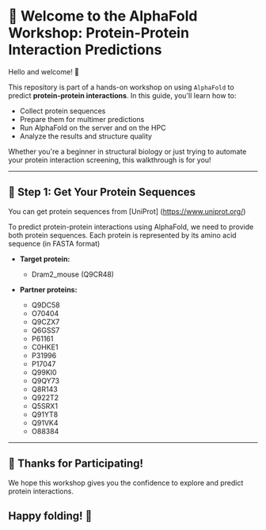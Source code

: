 # 🧬 Welcome to the AlphaFold Workshop: Protein-Protein Interaction Predictions

Hello and welcome! 👋  

This repository is part of a hands-on workshop on using `AlphaFold` to predict **protein-protein interactions**. In this guide, you'll learn how to:

- Collect protein sequences
- Prepare them for multimer predictions
- Run AlphaFold on the server and on the HPC
- Analyze the results and structure quality

Whether you're a beginner in structural biology or just trying to automate your protein interaction screening, this walkthrough is for you!

---


## 🚀 Step 1: Get Your Protein Sequences

You can get protein sequences from [UniProt] (https://www.uniprot.org/)

To predict protein-protein interactions using AlphaFold, we need to provide both protein sequences. Each protein is represented by its amino acid sequence (in FASTA format)


- **Target protein:**

	- Dram2_mouse (Q9CR48) 

- **Partner proteins:**

	- Q9DC58
	- O70404
	- Q9CZX7
	- Q6GSS7
	- P61161
	- C0HKE1
	- P31996
	- P17047
	- Q99KI0
	- Q9QY73
	- Q8R143
	- Q922T2
	- Q5SRX1
	- Q91YT8
	- Q91VK4
	- O88384


---

## 🙌 Thanks for Participating!

We hope this workshop gives you the confidence to explore and predict protein interactions.

## Happy folding! 🧬
